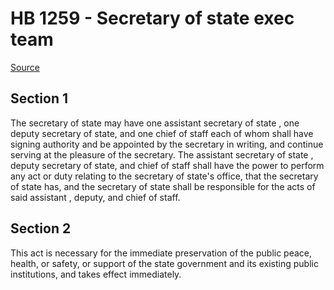 # HB 1259 - Secretary of state exec team

[Source](http://lawfilesext.leg.wa.gov/biennium/2023-24/Pdf/Bills/House%20Bills/1259.pdf)

## Section 1
The secretary of state may have one assistant secretary of state , one deputy secretary of state, and one chief of staff each of whom shall have signing authority and be appointed by the secretary in writing, and continue serving at the pleasure of the secretary. The assistant secretary of state , deputy secretary of state, and chief of staff shall have the power to perform any act or duty relating to the secretary of state's office, that the secretary of state has, and the secretary of state shall be responsible for the acts of said assistant , deputy, and chief of staff.

## Section 2
This act is necessary for the immediate preservation of the public peace, health, or safety, or support of the state government and its existing public institutions, and takes effect immediately.
